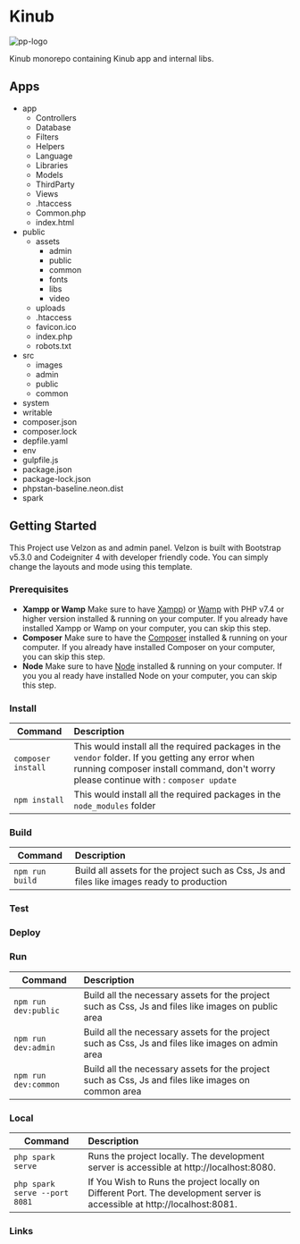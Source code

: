 # Kinub

![pp-logo](https://www.kinub.com/images/mesa%20de%20trabajo%202.png?crc=4015297829)

Kinub monorepo containing Kinub app and internal libs.

## Apps

- app
  - Controllers
  - Database
  - Filters
  - Helpers
  - Language
  - Libraries
  - Models
  - ThirdParty
  - Views
  - .htaccess
  - Common.php
  - index.html
- public
  - assets
    - admin
    - public
    - common
    - fonts
    - libs
    - video
  - uploads
  - .htaccess
  - favicon.ico
  - index.php
  - robots.txt
- src 
  - images
  - admin
  - public
  - common
- system
- writable
- composer.json
- composer.lock
- depfile.yaml
- env
- gulpfile.js
- package.json
- package-lock.json
- phpstan-baseline.neon.dist
- spark

## Getting Started

This Project use Velzon as and admin panel. Velzon is built with Bootstrap v5.3.0 and Codeigniter 4 with developer friendly code. You can simply change the layouts and mode using this template.

### Prerequisites

- **Xampp or Wamp** Make sure to have [Xampp](https://www.apachefriends.org/download.html)) or [Wamp](https://www.wampserver.com/en/) with PHP v7.4 or higher version installed & running on your computer. If you already have installed Xampp or Wamp on your computer, you can skip this step.
- **Composer** Make sure to have the [Composer](https://getcomposer.org/) installed & running on your computer. If you already have installed Composer on your computer, you can skip this step.
- **Node** Make sure to have [Node](https://nodejs.org/es) installed & running on your computer. If you you al ready have installed Node on your 
computer, you can skip this step.

### Install

| Command            | Description                                                                                                                                                                               |
| ------------------ | :---------------------------------------------------------------------------------------------------------------------------------------------------------------------------------------- |
| `composer install` | This would install all the required packages in the `vendor` folder. If you getting any error when running composer install command, don't worry please continue with : `composer update` |
| `npm install`      | This would install all the required packages in the `node_modules` folder                                                                                                                 |

### Build
| Command             | Description                                                                                                                           | 
| ------------------- | :------------------------------------------------------------------------------------------------------------------------------------ |
| `npm run build`       | Build all assets for the project such as Css, Js and files like images ready to production   

### Test

### Deploy

### Run
| Command             | Description                                                                                                                           | 
| ------------------- | :------------------------------------------------------------------------------------------------------------------------------------ |
| `npm run dev:public`       | Build all the necessary assets for the project such as Css, Js and files like images on public area                                               |
| `npm run dev:admin`       | Build all the necessary assets for the project such as Css, Js and files like images on admin area                                               |
| `npm run dev:common`       | Build all the necessary assets for the project such as Css, Js and files like images on common area                                               |                                       |

### Local

| Command                       | Description                                                                                                               |
| ----------------------------- | :------------------------------------------------------------------------------------------------------------------------ |
| `php spark serve`             | Runs the project locally. The development server is accessible at http://localhost:8080.                                  |
| `php spark serve --port 8081` | If You Wish to Runs the project locally on Different Port. The development server is accessible at http://localhost:8081. |

### Links
